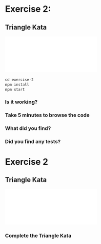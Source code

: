 
<!-- .slide: class="dark" data-background="#1e1e1e" -->

# Exercise 2:
## Triangle Kata

![Hands on Task](./images/task-icon-white.svg) <!-- .element: class="task-icon" -->

```shell
cd exercise-2
npm install
npm start
```


### Is it working?


### Take 5 minutes to browse the code


### What did you find?


### Did you find any tests?


<!-- .slide: class="dark" data-background="#1e1e1e" -->

# Exercise 2
## Triangle Kata

![Hands on Task](./images/task-icon-white.svg) <!-- .element: class="task-icon" -->

### Complete the Triangle Kata

